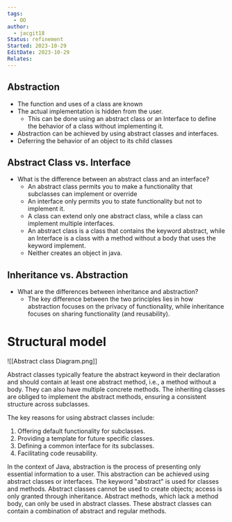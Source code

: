 ```yaml
---
tags:
  - OO
author:
  - jacgit18
Status: refinement
Started: 2023-10-29
EditDate: 2023-10-29
Relates:
---
```

## Abstraction
  - The function and uses of a class are known
  - The actual implementation is hidden from the user.
    - This can be done using an abstract class or an Interface to define the behavior of a class without implementing it.
  - Abstraction can be achieved by using abstract classes and interfaces.
  - Deferring the behavior of an object to its child classes
## Abstract Class vs. Interface

- What is the difference between an abstract class and an interface?
  - An abstract class permits you to make a functionality that subclasses can implement or override
  - An interface only permits you to state functionality but not to implement it.
  - A class can extend only one abstract class, while a class can implement multiple interfaces.
  - An abstract class is a class that contains the keyword abstract, while an Interface is a class with a method without a body that uses the keyword implement.
  - Neither creates an object in java.

## Inheritance vs. Abstraction

- What are the differences between inheritance and abstraction?
  - The key difference between the two principles lies in how abstraction focuses on the privacy of functionality, while inheritance focuses on sharing functionality (and reusability).
# Structural model
![[Abstract class Diagram.png]]


Abstract classes typically feature the abstract keyword in their declaration and should contain at least one abstract method, i.e., a method without a body. They can also have multiple concrete methods. The inheriting classes are obliged to implement the abstract methods, ensuring a consistent structure across subclasses.

The key reasons for using abstract classes include:

1. Offering default functionality for subclasses.
2. Providing a template for future specific classes.
3. Defining a common interface for its subclasses.
4. Facilitating code reusability.

In the context of Java, abstraction is the process of presenting only essential information to a user. This abstraction can be achieved using abstract classes or interfaces. The keyword "abstract" is used for classes and methods. Abstract classes cannot be used to create objects; access is only granted through inheritance. Abstract methods, which lack a method body, can only be used in abstract classes. These abstract classes can contain a combination of abstract and regular methods.
